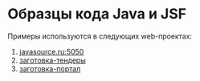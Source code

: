 Образцы кода Java и JSF
========
<img src="http://img-fotki.yandex.ru/get/9805/13223519.1c/0_95ad2_59738c18_XL.gif" alt="">
<br>
Примеры используются в следующих web-проектах:
<ol>
<li><a href="http://javasource.ru:5050">javasource.ru:5050</a></li>
<li><a href="http://vpvlab.ru:5050/tenders-gf-exit/">заготовка-тендеры</a></li>
<li><a href="http://vpvlab.ru:5050/portal-gf/">заготовка-портал</a></li>
</ol>
<img src="http://src.javasource.ru/images/banner-index.gif" alt="">
